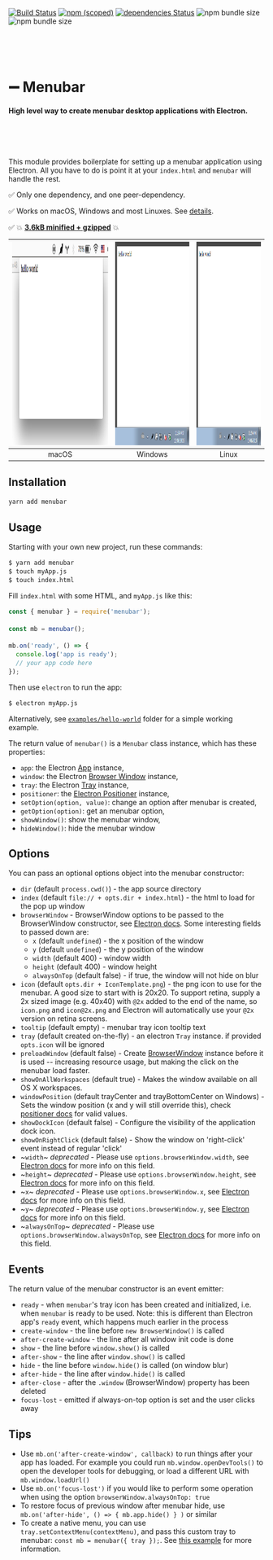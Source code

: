 [![Build Status](https://travis-ci.org/maxogden/menubar.svg?branch=master)](https://travis-ci.org/maxogden/menubar)
[![npm (scoped)](https://img.shields.io/npm/v/menubar.svg)](https://www.npmjs.com/package/@maxogden/menubar)
[![dependencies Status](https://david-dm.org/maxogden/menubar/status.svg)](https://david-dm.org/maxogden/menubar)
![npm bundle size](https://img.shields.io/bundlephobia/minzip/menubar.svg)
![npm bundle size](https://img.shields.io/bundlephobia/min/menubar.svg)

<br /><br /><br />

# ➖ Menubar

#### High level way to create menubar desktop applications with Electron.

<br /><br /><br />

This module provides boilerplate for setting up a menubar application using Electron. All you have to do is point it at your `index.html` and `menubar` will handle the rest.

✅ Only one dependency, and one peer-dependency.

✅ Works on macOS, Windows and most Linuxes. See [details](./WORKING_PLATFORMS.md).

✅ 💥 [**3.6kB minified + gzipped**](https://bundlephobia.com/result?p=menubar) 💥

| <img src="assets/screenshot-macos.png" height="400px" width="auto" /> | <img src="assets/screenshot-windows.png" height="400px" width="auto" /> | <img src="assets/screenshot-windows.png" height="400px" width="auto"/> |
| :-------------------------------------------------------------------: | :---------------------------------------------------------------------: | :--------------------------------------------------------------------: |
|                                 macOS                                 |                                 Windows                                 |                                 Linux                                  |

## Installation

```bash
yarn add menubar
```

## Usage

Starting with your own new project, run these commands:

```bash
$ yarn add menubar
$ touch myApp.js
$ touch index.html
```

Fill `index.html` with some HTML, and `myApp.js` like this:

```javascript
const { menubar } = require('menubar');

const mb = menubar();

mb.on('ready', () => {
  console.log('app is ready');
  // your app code here
});
```

Then use `electron` to run the app:

```bash
$ electron myApp.js
```

Alternatively, see [`examples/hello-world`](/examples/hello-world) folder for a simple working example.

The return value of `menubar()` is a `Menubar` class instance, which has these properties:

- `app`: the Electron [App](https://electronjs.org/docs/api/app) instance,
- `window`: the Electron [Browser Window](https://electronjs.org/docs/api/browser-window) instance,
- `tray`: the Electron [Tray](https://electronjs.org/docs/api/tray) instance,
- `positioner`: the [Electron Positioner](https://github.com/jenslind/electron-positioner) instance,
- `setOption(option, value)`: change an option after menubar is created,
- `getOption(option)`: get an menubar option,
- `showWindow()`: show the menubar window,
- `hideWindow()`: hide the menubar window

## Options

You can pass an optional options object into the menubar constructor:

- `dir` (default `process.cwd()`) - the app source directory
- `index` (default `file:// + opts.dir + index.html`) - the html to load for the pop up window
- `browserWindow` - BrowserWindow options to be passed to the BrowserWindow constructor, see [Electron docs](https://electronjs.org/docs/api/browser-window#new-browserwindowoptions). Some interesting fields to passed down are:
  - `x` (default `undefined`) - the x position of the window
  - `y` (default `undefined`) - the y position of the window
  - `width` (default 400) - window width
  - `height` (default 400) - window height
  - `alwaysOnTop` (default false) - if true, the window will not hide on blur
- `icon` (default `opts.dir + IconTemplate.png`) - the png icon to use for the menubar. A good size to start with is 20x20. To support retina, supply a 2x sized image (e.g. 40x40) with `@2x` added to the end of the name, so `icon.png` and `icon@2x.png` and Electron will automatically use your `@2x` version on retina screens.
- `tooltip` (default empty) - menubar tray icon tooltip text
- `tray` (default created on-the-fly) - an electron `Tray` instance. if provided `opts.icon` will be ignored
- `preloadWindow` (default false) - Create [BrowserWindow](https://electronjs.org/docs/api/browser-window#new-browserwindowoptions) instance before it is used -- increasing resource usage, but making the click on the menubar load faster.
- `showOnAllWorkspaces` (default true) - Makes the window available on all OS X workspaces.
- `windowPosition` (default trayCenter and trayBottomCenter on Windows) - Sets the window position (x and y will still override this), check [positioner docs](https://github.com/jenslind/electron-positioner#docs) for valid values.
- `showDockIcon` (default false) - Configure the visibility of the application dock icon.
- `showOnRightClick` (default false) - Show the window on 'right-click' event instead of regular 'click'
- ~`width`~ _deprecated_ - Please use `options.browserWindow.width`, see [Electron docs](https://electronjs.org/docs/api/browser-window#new-browserwindowoptions) for more info on this field.
- ~`height`~ _deprecated_ - Please use `options.browserWindow.height`, see [Electron docs](https://electronjs.org/docs/api/browser-window#new-browserwindowoptions) for more info on this field.
- ~`x`~ _deprecated_ - Please use `options.browserWindow.x`, see [Electron docs](https://electronjs.org/docs/api/browser-window#new-browserwindowoptions) for more info on this field.
- ~`y`~ _deprecated_ - Please use `options.browserWindow.y`, see [Electron docs](https://electronjs.org/docs/api/browser-window#new-browserwindowoptions) for more info on this field.
- ~`alwaysOnTop`~ _deprecated_ - Please use `options.browserWindow.alwaysOnTop`, see [Electron docs](https://electronjs.org/docs/api/browser-window#new-browserwindowoptions) for more info on this field.

## Events

The return value of the menubar constructor is an event emitter:

- `ready` - when `menubar`'s tray icon has been created and initialized, i.e. when `menubar` is ready to be used. Note: this is different than Electron app's `ready` event, which happens much earlier in the process
- `create-window` - the line before `new BrowserWindow()` is called
- `after-create-window` - the line after all window init code is done
- `show` - the line before `window.show()` is called
- `after-show` - the line after `window.show()` is called
- `hide` - the line before `window.hide()` is called (on window blur)
- `after-hide` - the line after `window.hide()` is called
- `after-close` - after the `.window` (BrowserWindow) property has been deleted
- `focus-lost` - emitted if always-on-top option is set and the user clicks away

## Tips

- Use `mb.on('after-create-window', callback)` to run things after your app has loaded. For example you could run `mb.window.openDevTools()` to open the developer tools for debugging, or load a different URL with `mb.window.loadUrl()`
- Use `mb.on('focus-lost')` if you would like to perform some operation when using the option `browserWindow.alwaysOnTop: true`
- To restore focus of previous window after menubar hide, use `mb.on('after-hide', () => { mb.app.hide() } )` or similar
- To create a native menu, you can use `tray.setContextMenu(contextMenu)`, and pass this custom tray to menubar: `const mb = menubar({ tray });`. See [this example](./examples/native/menu) for more information.
